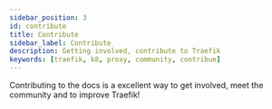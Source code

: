 ```yaml
---
sidebar_position: 3
id: contribute
title: Contribute
sidebar_label: Contribute
description: Getting involved, contribute to Traefik
keywords: [traefik, k8, proxy, community, contribue]
---
```


Contributing to the docs is a excellent way to get involved, meet the community and to improve Traefik!
